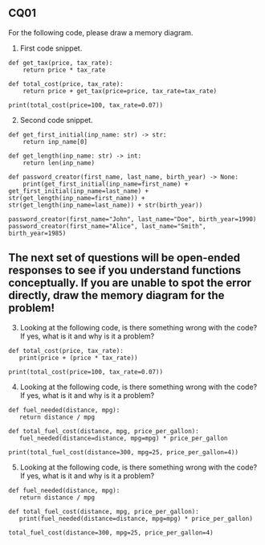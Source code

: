## CQ01

For the following code, please draw a memory diagram. 

1. First code snippet. 

~~~ {.plaintext}
def get_tax(price, tax_rate):
    return price * tax_rate

def total_cost(price, tax_rate):
    return price + get_tax(price=price, tax_rate=tax_rate)

print(total_cost(price=100, tax_rate=0.07))
~~~

2. Second code snippet. 

~~~ {.plaintext}
def get_first_initial(inp_name: str) -> str:
    return inp_name[0]

def get_length(inp_name: str) -> int:
    return len(inp_name)

def password_creator(first_name, last_name, birth_year) -> None:
    print(get_first_initial(inp_name=first_name) + get_first_initial(inp_name=last_name) + str(get_length(inp_name=first_name)) + str(get_length(inp_name=last_name)) + str(birth_year))

password_creator(first_name="John", last_name="Doe", birth_year=1990)
password_creator(first_name="Alice", last_name="Smith", birth_year=1985)
~~~

## The next set of questions will be open-ended responses to see if you understand functions conceptually. If you are unable to spot the error directly, draw the memory diagram for the problem! 

3. Looking at the following code, is there something wrong with the code? If yes, what is it and why is it a problem?

~~~ {.plaintext}
def total_cost(price, tax_rate):
   print(price + (price * tax_rate))

print(total_cost(price=100, tax_rate=0.07))
~~~

4. Looking at the following code, is there something wrong with the code? If yes, what is it and why is it a problem?

~~~ {.plaintext}
def fuel_needed(distance, mpg):
   return distance / mpg

def total_fuel_cost(distance, mpg, price_per_gallon):
   fuel_needed(distance=distance, mpg=mpg) * price_per_gallon

print(total_fuel_cost(distance=300, mpg=25, price_per_gallon=4))
~~~

5. Looking at the following code, is there something wrong with the code? If yes, what is it and why is it a problem?

~~~ {.plaintext}
def fuel_needed(distance, mpg):
   return distance / mpg

def total_fuel_cost(distance, mpg, price_per_gallon):
   print(fuel_needed(distance=distance, mpg=mpg) * price_per_gallon)

total_fuel_cost(distance=300, mpg=25, price_per_gallon=4)
~~~